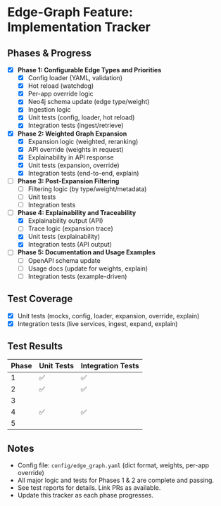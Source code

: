 # Edge-Graph Feature: Implementation Tracker

## Phases & Progress

- [x] **Phase 1: Configurable Edge Types and Priorities**
  - [x] Config loader (YAML, validation)
  - [x] Hot reload (watchdog)
  - [x] Per-app override logic
  - [x] Neo4j schema update (edge type/weight)
  - [x] Ingestion logic
  - [x] Unit tests (config, loader, hot reload)
  - [x] Integration tests (ingest/retrieve)
- [x] **Phase 2: Weighted Graph Expansion**
  - [x] Expansion logic (weighted, reranking)
  - [x] API override (weights in request)
  - [x] Explainability in API response
  - [x] Unit tests (expansion, override)
  - [x] Integration tests (end-to-end, explain)
- [ ] **Phase 3: Post-Expansion Filtering**
  - [ ] Filtering logic (by type/weight/metadata)
  - [ ] Unit tests
  - [ ] Integration tests
- [ ] **Phase 4: Explainability and Traceability**
  - [x] Explainability output (API)
  - [ ] Trace logic (expansion trace)
  - [x] Unit tests (explainability)
  - [x] Integration tests (API output)
- [ ] **Phase 5: Documentation and Usage Examples**
  - [ ] OpenAPI schema update
  - [ ] Usage docs (update for weights, explain)
  - [ ] Integration tests (example-driven)

## Test Coverage
- [x] Unit tests (mocks, config, loader, expansion, override, explain)
- [x] Integration tests (live services, ingest, expand, explain)

## Test Results
| Phase | Unit Tests | Integration Tests |
|-------|------------|------------------|
| 1     |    ✅      |        ✅        |
| 2     |    ✅      |        ✅        |
| 3     |            |                  |
| 4     |    ✅      |        ✅        |
| 5     |            |                  |

## Notes
- Config file: `config/edge_graph.yaml` (dict format, weights, per-app override)
- All major logic and tests for Phases 1 & 2 are complete and passing.
- See test reports for details. Link PRs as available.
- Update this tracker as each phase progresses. 